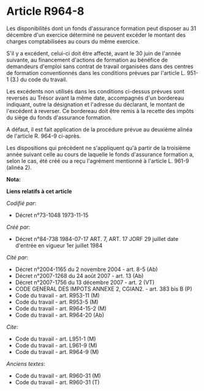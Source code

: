 # Article R964-8

Les disponibilités dont un fonds d'assurance formation peut disposer au 31 décembre d'un exercice déterminé ne peuvent
excéder le montant des charges comptabilisées au cours du même exercice.

S'il y a excédent, celui-ci doit être affecté, avant le 30 juin de l'année suivante, au financement d'actions de formation au
bénéfice de demandeurs d'emploi sans contrat de travail organisées dans des centres de formation conventionnés dans les
conditions prévues par l'article L. 951-1 (3.) du code du travail.

Les excédents non utilisés dans les conditions ci-dessus prévues sont reversés au Trésor avant la même date, accompagnés d'un
bordereau indiquant, outre la désignation et l'adresse du déclarant, le montant de l'excédent à reverser. Ce bordereau doit
être remis à la recette des impôts du siège du fonds d'assurance formation.

A défaut, il est fait application de la procédure prévue au deuxième alinéa de l'article R. 964-9 ci-après.

Les dispositions qui précèdent ne s'appliquent qu'à partir de la troisième année suivant celle au cours de laquelle le fonds
d'assurance formation a, selon le cas, été créé ou a reçu l'agrément mentionné à l'article L. 961-9 (alinéa 2).

**Nota:**



**Liens relatifs à cet article**

_Codifié par_:

  - Décret n°73-1048 1973-11-15

_Créé par_:

  - Décret n°84-738 1984-07-17 ART. 7, ART. 17 JORF 29 juillet date d'entrée en vigueur 1er juillet 1984

_Cité par_:

  - Décret n°2004-1165 du 2 novembre 2004 - art. 8-5 (Ab)
  - Décret n°2007-1268 du 24 août 2007 - art. 13 (Ab)
  - Décret n°2007-1756 du 13 décembre 2007 - art. 2 (VT)
  - CODE GENERAL DES IMPOTS ANNEXE 2, CGIAN2. - art. 383 bis B (P)
  - Code du travail - art. R953-11 (M)
  - Code du travail - art. R953-5 (M)
  - Code du travail - art. R964-15-2 (M)
  - Code du travail - art. R964-20 (Ab)

_Cite_:

  - Code du travail - art. L951-1 (M)
  - Code du travail - art. L961-9 (M)
  - Code du travail - art. R964-9 (M)

_Anciens textes_:

  - Code du travail - art. R960-31 (M)
  - Code du travail - art. R960-31 (T)
